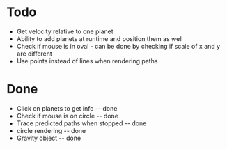 # Todo
- Get velocity relative to one planet
- Ability to add planets at runtime and position them as well
- Check if mouse is in oval - can be done by checking if scale of x and y are different
- Use points instead of lines when rendering paths

# Done
- Click on planets to get info -- done
- Check if mouse is on circle -- done
- Trace predicted paths when stopped -- done
- circle rendering -- done
- Gravity object -- done

